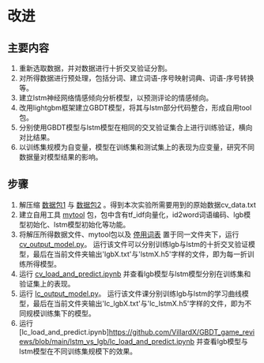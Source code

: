 # 改进

##  主要内容

1. 重新选取数据，并对数据进行十折交叉验证分割。
2. 对所得数据进行预处理，包括分词、建立词语-序号映射词典、词语-序号转换等。
3. 建立lstm神经网络情感倾向分析模型，以预测评论的情感倾向。
4. 改用lightgbm框架建立GBDT模型，将其与lstm部分代码整合，形成自用tool包。
5. 分别使用GBDT模型与lstm模型在相同的交叉验证集合上进行训练验证，横向对比结果。
6. 以训练集规模为自变量，模型在训练集和测试集上的表现为应变量，研究不同数据量对模型结果的影响。


## 步骤
1. 解压缩
[数据包1](https://github.com/VillardX/GBDT_game_reviews/blob/main/lstm_vs_lgb/cv_data.part1.rar)
与
[数据包2](https://github.com/VillardX/GBDT_game_reviews/blob/main/lstm_vs_lgb/cv_data.part2.rar)
。得到本次实验所需要用到的原始数据cv_data.txt
2. 建立自用工具
[mytool](https://github.com/VillardX/GBDT_game_reviews/blob/main/lstm_vs_lgb/mytool.py)
包，包中含有tf_idf向量化，id2word词语编码、lgb模型初始化、lstm模型初始化等功能。
3. 将解压所得数据文件、mytool包以及
[停用词表](https://github.com/VillardX/GBDT_game_reviews/blob/main/lstm_vs_lgb/stopwords.txt)
置于同一文件夹下，运行
[cv_output_model.py](https://github.com/VillardX/GBDT_game_reviews/blob/main/lstm_vs_lgb/cv_output_model.py)。
运行该文件可以分别训练lgb与lstm的十折交叉验证模型，最后在当前文件夹输出'lgbX.txt'与'lstmX.h5'字样的文件，即为每一折训练所得模型。
4. 运行
[cv_load_and_predict.ipynb](https://github.com/VillardX/GBDT_game_reviews/blob/main/lstm_vs_lgb/cv_load_and_predict.ipynb)
并查看lgb模型与lstm模型分别在训练集和验证集上的表现。
5. 运行
[lc_output_model.py](https://github.com/VillardX/GBDT_game_reviews/blob/main/lstm_vs_lgb/lc_output_model.py)。
运行该文件课分别训练lgb与lstm的学习曲线模型，最后在当前文件夹输出'lc_lgbX.txt'与'lc_lstmX.h5'字样的文件，即为不同规模训练集下的模型。
6. 运行
[lc_load_and_predict.ipynb]https://github.com/VillardX/GBDT_game_reviews/blob/main/lstm_vs_lgb/lc_load_and_predict.ipynb
并查看lgb模型与lstm模型在不同训练集规模下的效果。
